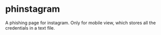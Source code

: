 # phinstagram
A phishing page for instagram. Only for mobile view, which stores all the credentials in a text file.
